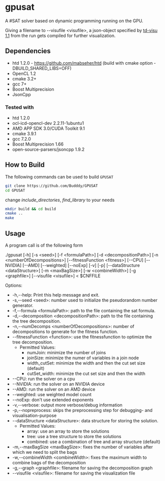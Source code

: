 # gpusat

A #SAT solver based on dynamic programming running on the GPU.

Giving a filename to --visufile \<visufile\>, a json-object specified by [td-visu 1.1](https://github.com/VaeterchenFrost/gpusat-VISU/blob/master/JsonAPI_v1.1.md) from the run gets compiled for further visualization.

## Dependencies

* htd 1.2.0 - https://github.com/mabseher/htd (build with cmake option -DBUILD_SHARED_LIBS=OFF)
* OpenCL 1.2
* cmake 3.2+
* gcc 7+
* Boost Multiprecision
* JsonCpp

### Tested with

* htd 1.2.0
* ocl-icd-opencl-dev 2.2.11-1ubuntu1
* AMD APP SDK 3.0/CUDA Toolkit 9.1
* cmake 3.9.1
* gcc 7.2.0
* Boost Multiprecision 1.66
* open-source-parsers/jsoncpp 1.9.2

## How to Build

The following commands can be used to build `GPUSAT`

```sh
git clone https://github.com/Budddy/GPUSAT
cd GPUSAT
```

change *include_directories*, *find_library* to your needs

```sh
mkdir build && cd build
cmake ..
make
```

## Usage

A program call is of the following form

./gpusat [-h] [-s \<seed\>] [-f \<formulaPath\>] [-d \<decompositionPath\>] [-n \<numberOfDecompositions\>] [--fitnessFunction \<fitness\>] [--CPU] [--NVIDIA] [--AMD] [--weighted] [--noExp] [-v] [-p] [--dataStructure \<dataStructure\>] [-m \<maxBagSize\>] [-w \<combineWidth\>] [-g \<graphfile\>] [--visufile \<visufile\>] < $CNFFILE

Options:

* -h,--help: Print this help message and exit.
* -s,--seed \<seed\>: number used to initialize the pseudorandom number generator.
* -f,--formula \<formulaPath\>: path to the file containing the sat formula.
* -d,--decomposition \<decompositionPath\>: path to the file containing the tree decomposition.
* -n,--numDecomps \<numberOfDecompositions\>: number of decompositions to generate for the fitness function.
* --fitnessFunction \<function\>: use the fitnessfunction to optimize the tree decomposition.
  * Permitted Values:
    * numJoin: minimize the number of joins
    * joinSize: minimize the numer of variables in a join node
    * width_cutSet: minimize the width and then the cut set size (default)
    * cutSet_width: minimize the cut set size and then the width
* --CPU: run the solver on a cpu
* --NVIDIA: run the solver on an NVIDIA device
* --AMD: run the solver on an AMD device
* --weighted: use weighted model count
* --noExp: don't use extended exponents
* -v,--verbose: output more verbose/debug information
* -p,--nopreprocess: skips the preprocessing step for debugging- and visualisation-purpose
* --dataStructure \<dataStructure\>: data structure for storing the solution.
  * Permitted Values:
    * array: use an array to store the solutions
    * tree: use a tree structure to store the solutions
    * combined: use a combination of tree and array structure (default)
* -m,--maxBagSize \<maxBagSize\>: fixes the number of variables after which we need to split the bags
* -w,--combineWidth \<combineWidth\>: fixes the maximum width to combine bags of the decomposition
* -g,--graph \<graphfile\>: filename for saving the decomposition graph
* --visufile \<visufile\>: filename for saving the visualization file

